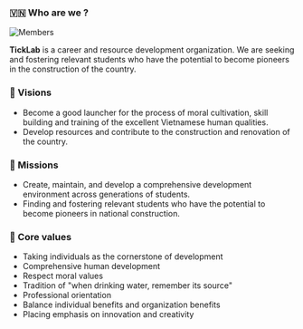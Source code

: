 ### 🇻🇳 Who are we ?

![Members](https://ticklab.vn/images/2020/08/12/lab_member.jpg)

**TickLab** is a career and resource development organization.
We are seeking and fostering relevant students who have the potential to become pioneers in the construction of the country.

<!-- Contribution guidelines - how can the community get involved? -->

### 🚀 Visions

- Become a good launcher for the process of moral cultivation, skill building and training of the excellent Vietnamese human qualities.
- Develop resources and contribute to the construction and renovation of the country.

### 🎯 Missions

- Create, maintain, and develop a comprehensive development environment across generations of students.
- Finding and fostering relevant students who have the potential to become pioneers in national construction.

### 🌱 Core values

- Taking individuals as the cornerstone of development
- Comprehensive human development
- Respect moral values
- Tradition of "when drinking water, remember its source"
- Professional orientation
- Balance individual benefits and organization benefits
- Placing emphasis on innovation and creativity
